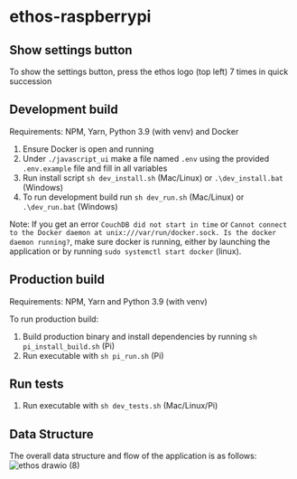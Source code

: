 # ethos-raspberrypi

## Show settings button

To show the settings button, press the ethos logo (top left) 7 times in quick succession

## Development build

Requirements: NPM, Yarn, Python 3.9 (with venv) and Docker

1. Ensure Docker is open and running
2. Under `./javascript_ui` make a file named `.env` using the provided `.env.example` file and fill in all variables
3. Run install script `sh dev_install.sh` (Mac/Linux) or `.\dev_install.bat` (Windows)
4. To run development build run `sh dev_run.sh` (Mac/Linux) or `.\dev_run.bat` (Windows)

Note: If you get an error `CouchDB did not start in time` or `Cannot connect to the Docker daemon at unix:///var/run/docker.sock. Is the docker daemon running?`, make sure docker is running, either by launching the application or by running `sudo systemctl start docker` (linux).

## Production build

Requirements: NPM, Yarn and Python 3.9 (with venv)

To run production build:

1. Build production binary and install dependencies by running `sh pi_install_build.sh` (Pi)
2. Run executable with `sh pi_run.sh` (Pi)

## Run tests

1. Run executable with `sh dev_tests.sh` (Mac/Linux/Pi)

## Data Structure
The overall data structure and flow of the application is as follows:
![ethos drawio (8)](https://github.com/climate-ethos/ethos-raspberry-pi/assets/25999161/208dc64c-523c-4730-874c-582c651a265a)
